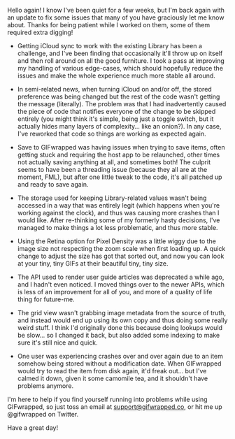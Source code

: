 Hello again! I know I've been quiet for a few weeks, but I'm back again with an update to fix some issues that many of you have graciously let me know about. Thanks for being patient while I worked on them, some of them required extra digging!

- Getting iCloud sync to work with the existing Library has been a challenge, and I've been finding that occasionally it'll throw up on itself and then roll around on all the good furniture. I took a pass at improving my handling of various edge-cases, which should hopefully reduce the issues and make the whole experience much more stable all around.

- In semi-related news, when turning iCloud on and/or off, the stored preference was being changed but the rest of the code wasn't getting the message (literally). The problem was that I had inadvertently caused the piece of code that notifies everyone of the change to be skipped entirely (you might think it's simple, being just a toggle switch, but it actually hides many layers of complexity… like an onion?). In any case, I've reworked that code so things are working as expected again.

- Save to GIFwrapped was having issues when trying to save items, often getting stuck and requiring the host app to be relaunched, other times not actually saving anything at all, and sometimes both! The culprit seems to have been a threading issue (because they all are at the moment, FML), but after one little tweak to the code, it's all patched up and ready to save again.

- The storage used for keeping Library-related values wasn't being accessed in a way that was entirely legit (which happens when you're working against the clock), and thus was causing more crashes than I would like. After re-thinking some of my formerly hasty decisions, I've managed to make things a lot less problematic, and thus more stable.

- Using the Retina option for Pixel Density was a little wiggy due to the image size not respecting the zoom scale when first loading up. A quick change to adjust the size has got that sorted out, and now you can look at your tiny, tiny GIFs at their beautiful tiny, tiny size.

- The API used to render user guide articles was deprecated a while ago, and I hadn't even noticed. I moved things over to the newer APIs, which is less of an improvement for all of you, and more of a quality of life thing for future-me.

- The grid view wasn't grabbing image metadata from the source of truth, and instead would end up using its own copy and thus doing some really weird stuff. I think I'd originally done this because doing lookups would be slow… so I changed it back, but also added some indexing to make sure it's still nice and quick.

- One user was experiencing crashes over and over again due to an item somehow being stored without a modification date. When GIFwrapped would try to read the item from disk again, it'd freak out… but I've calmed it down, given it some camomile tea, and it shouldn't have problems anymore.

I'm here to help if you find yourself running into problems while using GIFwrapped, so just toss an email at support@gifwrapped.co, or hit me up @gifwrapped on Twitter.

Have a great day!